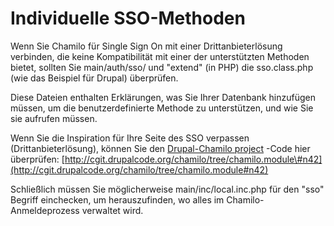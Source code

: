 # Individuelle SSO-Methoden

Wenn Sie Chamilo für Single Sign On mit einer Drittanbieterlösung verbinden, die keine Kompatibilität mit einer der unterstützten Methoden bietet, sollten Sie main/auth/sso/ und "extend" \(in PHP\) die sso.class.php \(wie das Beispiel für Drupal\) überprüfen.

Diese Dateien enthalten Erklärungen, was Sie Ihrer Datenbank hinzufügen müssen, um die benutzerdefinierte Methode zu unterstützen, und wie Sie sie aufrufen müssen.

Wenn Sie die Inspiration für Ihre Seite des SSO verpassen \(Drittanbieterlösung\), können Sie den [Drupal-Chamilo project](https://www.drupal.org/project/chamilo) -Code hier überprüfen: [http://cgit.drupalcode.org/chamilo/tree/chamilo.module\#n42](http://cgit.drupalcode.org/chamilo/tree/chamilo.module#n42)

Schließlich müssen Sie möglicherweise main/inc/local.inc.php für den "sso" Begriff einchecken, um herauszufinden, wo alles im Chamilo-Anmeldeprozess verwaltet wird.